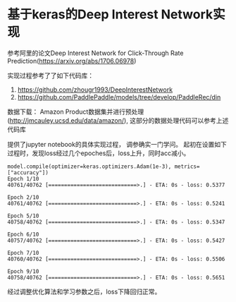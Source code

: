 # 基于keras的Deep Interest Network实现
参考阿里的论文Deep Interest Network for Click-Through Rate Prediction(https://arxiv.org/abs/1706.06978) 

实现过程参考了了如下代码库：
1. https://github.com/zhougr1993/DeepInterestNetwork
2. https://github.com/PaddlePaddle/models/tree/develop/PaddleRec/din

数据下载：
Amazon Product数据集并进行预处理(http://jmcauley.ucsd.edu/data/amazon/), 这部分的数据处理代码可以参考上述代码库

提供了jupyter notebook的具体实现过程， 调参确实一门学问。
起初在设置如下过程时，发现loss经过几个epoches后，loss上升，同时acc减小。
```
model.compile(optimizer=keras.optimizers.Adam(1e-3), metrics=["accuracy"])
Epoch 1/10
40761/40762 [============================>.] - ETA: 0s - loss: 0.5377

Epoch 2/10
40761/40762 [============================>.] - ETA: 0s - loss: 0.5241

Epoch 5/10
40758/40762 [============================>.] - ETA: 0s - loss: 0.5347

Epoch 6/10
40757/40762 [============================>.] - ETA: 0s - loss: 0.5427

Epoch 7/10
40760/40762 [============================>.] - ETA: 0s - loss: 0.5506

Epoch 9/10
40758/40762 [============================>.] - ETA: 0s - loss: 0.5651
```
经过调整优化算法和学习参数之后，loss下降回归正常。
